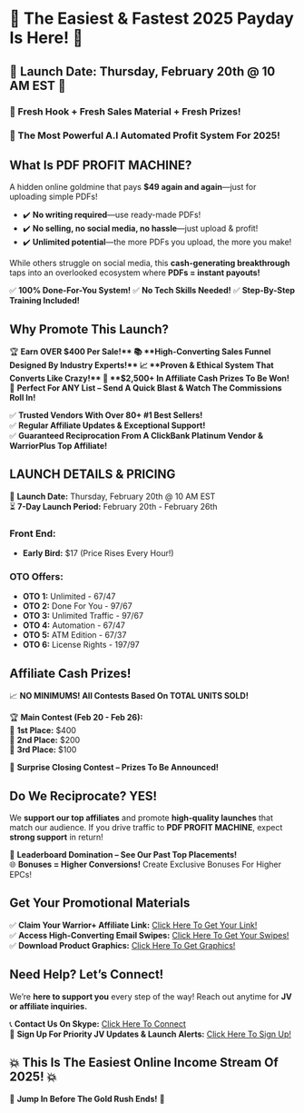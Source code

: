 # 🚀 The Easiest & Fastest 2025 Payday Is Here! 🚀

## 🚀 Launch Date: Thursday, February 20th @ 10 AM EST 🚀

### 🌟 Fresh Hook + Fresh Sales Material + Fresh Prizes!
### 🤖 The Most Powerful A.I Automated Profit System For 2025!

## What Is PDF PROFIT MACHINE?

A hidden online goldmine that pays **$49 again and again**—just for uploading simple PDFs!

- ✔️ **No writing required**—use ready-made PDFs!
- ✔️ **No selling, no social media, no hassle**—just upload & profit!
- ✔️ **Unlimited potential**—the more PDFs you upload, the more you make!

While others struggle on social media, this **cash-generating breakthrough** taps into an overlooked ecosystem where **PDFs = instant payouts!**

✅ **100% Done-For-You System!**
✅ **No Tech Skills Needed!**
✅ **Step-By-Step Training Included!**

## Why Promote This Launch?

🏆 **Earn OVER $400 Per Sale!**  
📚 **High-Converting Sales Funnel Designed By Industry Experts!**  
📈 **Proven & Ethical System That Converts Like Crazy!**  
🎉 **$2,500+ In Affiliate Cash Prizes To Be Won!**  
🚀 **Perfect For ANY List – Send A Quick Blast & Watch The Commissions Roll In!**  

✅ **Trusted Vendors With Over 80+ #1 Best Sellers!**  
✅ **Regular Affiliate Updates & Exceptional Support!**  
✅ **Guaranteed Reciprocation From A ClickBank Platinum Vendor & WarriorPlus Top Affiliate!**  

## LAUNCH DETAILS & PRICING

📅 **Launch Date:** Thursday, February 20th @ 10 AM EST  
⏳ **7-Day Launch Period:** February 20th - February 26th  

### **Front End:**
- **Early Bird:** $17 (Price Rises Every Hour!)

### **OTO Offers:**
- **OTO 1:** Unlimited - $67/$47  
- **OTO 2:** Done For You - $97/$67  
- **OTO 3:** Unlimited Traffic - $97/$67  
- **OTO 4:** Automation - $67/$47  
- **OTO 5:** ATM Edition - $67/$37  
- **OTO 6:** License Rights - $197/$97  

## Affiliate Cash Prizes!

📈 **NO MINIMUMS! All Contests Based On TOTAL UNITS SOLD!**

🏆 **Main Contest (Feb 20 - Feb 26):**  
🥇 **1st Place:** $400  
🥈 **2nd Place:** $200  
🥉 **3rd Place:** $100  

🌟 **Surprise Closing Contest – Prizes To Be Announced!**  

## Do We Reciprocate? YES!

We **support our top affiliates** and promote **high-quality launches** that match our audience. If you drive traffic to **PDF PROFIT MACHINE**, expect **strong support** in return!  

🎉 **Leaderboard Domination – See Our Past Top Placements!**  
🌐 **Bonuses = Higher Conversions!** Create Exclusive Bonuses For Higher EPCs!  

## Get Your Promotional Materials

✅ **Claim Your Warrior+ Affiliate Link:** [Click Here To Get Your Link!](#)  
✅ **Access High-Converting Email Swipes:** [Click Here To Get Your Swipes!](#)  
✅ **Download Product Graphics:** [Click Here To Get Graphics!](#)  

## Need Help? Let’s Connect!

We’re **here to support you** every step of the way! Reach out anytime for **JV or affiliate inquiries.**  

📞 **Contact Us On Skype:** [Click Here To Connect](#)  
🚀 **Sign Up For Priority JV Updates & Launch Alerts:** [Click Here To Sign Up!](#)  

## 💥 This Is The Easiest Online Income Stream Of 2025! 💥

🌟 **Jump In Before The Gold Rush Ends!** 🌟
